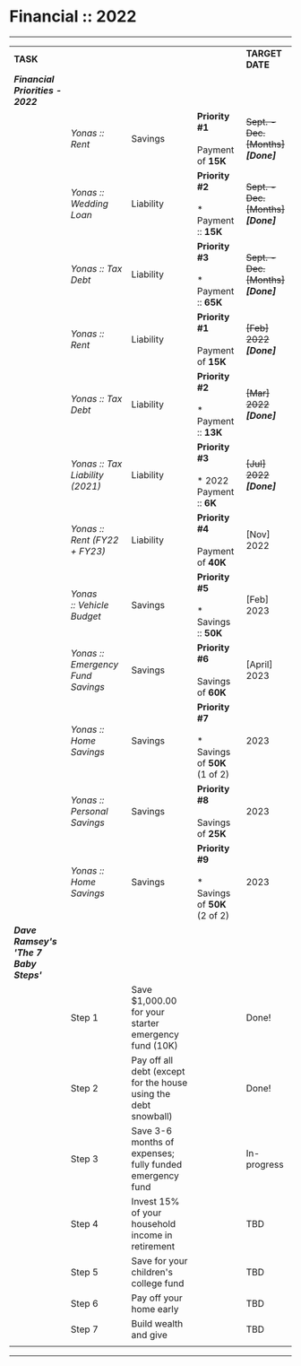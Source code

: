 # Financial :: 2022

* * *

|     |     |     |     |     |
| --- | --- | --- | --- | --- |
| **TASK** |     |     |     | **TARGET DATE** |
| **_Financial Priorities - 2022_** |     |     |     |     |
|     | _Yonas :: Rent_ | Savings | **Priority #1**<br><br>	Payment of **15K** | ~~Sept. - Dec. \[Months\]~~<br>**_\[Done\]_** |
|     | _Yonas :: Wedding Loan_ | Liability | **Priority #2**<br><br>* Payment :: **15K** | ~~Sept. - Dec. \[Months\]~~<br>**_\[Done\]_** |
|     | _Yonas :: Tax Debt_ | Liability | **Priority #3**<br><br>* Payment :: **65K** | ~~Sept. - Dec. \[Months\]~~<br>**_\[Done\]_** |
|     | _Yonas :: Rent_ | Liability | **Priority #1**<br><br>	Payment of **15K** | ~~\[Feb\] 2022~~<br>**_\[Done\]_** |
|     | _Yonas :: Tax Debt_ | Liability | **Priority #2**<br><br>* Payment :: **13K** | ~~\[Mar\] 2022~~<br>**_\[Done\]_** |
|     | _Yonas :: Tax Liability (2021)_ | Liability | **Priority #3**<br><br>* 2022 Payment :: **6K** | ~~\[Jul\] 2022~~<br>**_\[Done\]_** |
|     | _Yonas :: Rent (FY22 + FY23)_ | Liability | **Priority #4**<br><br>	Payment of **40K** | \[Nov\] 2022 |
|     | _Yonas :: Vehicle Budget_ | Savings | **Priority #5**<br><br>* Savings :: **50K** | \[Feb\] 2023 |
|     | _Yonas :: Emergency Fund Savings_ | Savings | **Priority #6**<br><br>	Savings of **60K** | \[April\] 2023 |
|     | _Yonas :: Home Savings_ | Savings | **Priority #7**<br><br>* Savings of **50K** (1 of 2) | 2023 |
|     | _Yonas :: Personal Savings_ | Savings | **Priority #8**<br><br>	Savings of **25K** | 2023 |
|     | _Yonas :: Home Savings_ | Savings | **Priority #9**<br><br>* Savings of **50K** (2 of 2) | 2023 |
| **_Dave Ramsey's 'The 7 Baby Steps'_** |     |     |     |     |
|     | Step 1 | Save $1,000.00 for your starter emergency fund (10K) |     | Done! |
|     | Step 2 | Pay off all debt (except for the house using the debt snowball) |     | Done! |
|     | Step 3 | Save 3-6 months of expenses; fully funded emergency fund |     | In-progress |
|     | Step 4 | Invest 15% of your household income in retirement |     | TBD |
|     | Step 5 | Save for your children's college fund |     | TBD |
|     | Step 6 | Pay off your home early |     | TBD |
|     | Step 7 | Build wealth and give |     | TBD |
|     |     |     |     |     |

* * *
